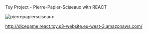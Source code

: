 Toy Project - Pierre-Papier-Sciseaux with REACT

![pierrepapiersciseaux](https://user-images.githubusercontent.com/81311476/210432335-b148f1ed-184b-4a05-a2c7-ecb7e798594d.png)

http://dicegame.react.toy.s3-website.eu-west-3.amazonaws.com/